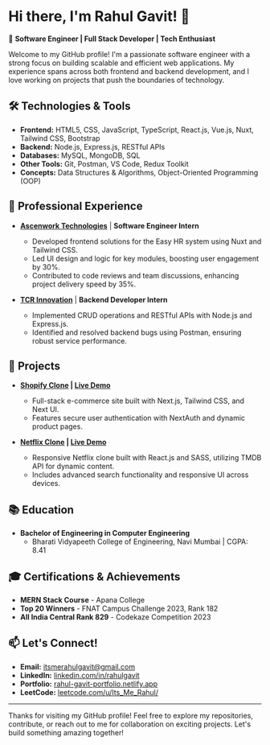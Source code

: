 # Hi there, I'm Rahul Gavit! 👋

🚀 **Software Engineer | Full Stack Developer | Tech Enthusiast**

Welcome to my GitHub profile! I'm a passionate software engineer with a strong focus on building scalable and efficient web applications. My experience spans across both frontend and backend development, and I love working on projects that push the boundaries of technology.

## 🛠️ Technologies & Tools
- **Frontend:** HTML5, CSS, JavaScript, TypeScript, React.js, Vue.js, Nuxt, Tailwind CSS, Bootstrap
- **Backend:** Node.js, Express.js, RESTful APIs
- **Databases:** MySQL, MongoDB, SQL
- **Other Tools:** Git, Postman, VS Code, Redux Toolkit
- **Concepts:** Data Structures & Algorithms, Object-Oriented Programming (OOP)

## 💼 Professional Experience
- **[Ascenwork Technologies](https://www.ascenwork.com/)** | **Software Engineer Intern**
  - Developed frontend solutions for the Easy HR system using Nuxt and Tailwind CSS.
  - Led UI design and logic for key modules, boosting user engagement by 30%.
  - Contributed to code reviews and team discussions, enhancing project delivery speed by 35%.

- **[TCR Innovation](https://www.tcr-innovation.com/)** | **Backend Developer Intern**
  - Implemented CRUD operations and RESTful APIs with Node.js and Express.js.
  - Identified and resolved backend bugs using Postman, ensuring robust service performance.

## 🌟 Projects
- **[Shopify Clone](https://github.com/Rahul-Gavit/e-store) | [Live Demo](https://e-store-007.vercel.app/)**
  - Full-stack e-commerce site built with Next.js, Tailwind CSS, and Next UI.
  - Features secure user authentication with NextAuth and dynamic product pages.

- **[Netflix Clone](https://github.com/Rahul-Gavit/netflix-clone) | [Live Demo](https://netflix-clone-007.vercel.app/)**
  - Responsive Netflix clone built with React.js and SASS, utilizing TMDB API for dynamic content.
  - Includes advanced search functionality and responsive UI across devices.

## 📚 Education
- **Bachelor of Engineering in Computer Engineering**
  - Bharati Vidyapeeth College of Engineering, Navi Mumbai | CGPA: 8.41

## 🎓 Certifications & Achievements
- **MERN Stack Course** - Apana College
- **Top 20 Winners** - FNAT Campus Challenge 2023, Rank 182
- **All India Central Rank 829** - Codekaze Competition 2023

## 📫 Let's Connect!
- **Email:** [itsmerahulgavit@gmail.com](mailto:itsmerahulgavit@gmail.com)
- **LinkedIn:** [linkedin.com/in/rahulgavit](https://www.linkedin.com/in/rahulgavit/)
- **Portfolio:** [rahul-gavit-portfolio.netlify.app](https://rahul-gavit-portfolio.netlify.app/)
- **LeetCode:** [leetcode.com/u/Its_Me_Rahul/](https://leetcode.com/u/Its_Me_Rahul/)

---

Thanks for visiting my GitHub profile! Feel free to explore my repositories, contribute, or reach out to me for collaboration on exciting projects. Let's build something amazing together!
